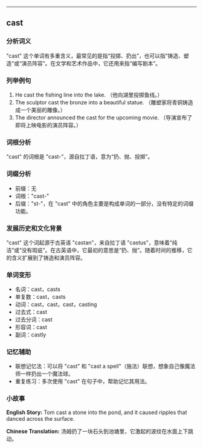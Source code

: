 
---------------
## cast
### 分析词义
"cast" 这个单词有多重含义，最常见的是指“投掷、扔出”，也可以指“铸造、塑造”或“演员阵容”。在文学和艺术作品中，它还用来指“编写剧本”。

### 列举例句
1. He cast the fishing line into the lake. （他向湖里投掷鱼线。）
2. The sculptor cast the bronze into a beautiful statue. （雕塑家将青铜铸造成一个美丽的雕像。）
3. The director announced the cast for the upcoming movie. （导演宣布了即将上映电影的演员阵容。）

### 词根分析
"cast" 的词根是 "cast-"，源自拉丁语，意为“扔、抛、投掷”。

### 词缀分析
- 前缀：无
- 词根："cast-"
- 后缀："st-"，在 "cast" 中的角色主要是构成单词的一部分，没有特定的词缀功能。

### 发展历史和文化背景
"cast" 这个词起源于古英语 "castan"，来自拉丁语 "castus"，意味着“纯洁”或“没有瑕疵”。在古英语中，它最初的意思是“扔、抛”。随着时间的推移，它的含义扩展到了铸造和演员阵容。

### 单词变形
- 名词：cast，casts
- 单复数：cast，casts
- 动词：cast，cast，cast，casting
- 过去式：cast
- 过去分词：cast
- 形容词：cast
- 副词：castly

### 记忆辅助
- 联想记忆法：可以将 "cast" 和 "cast a spell"（施法）联想，想象自己像魔法师一样扔出一个魔法球。
- 重复练习：多次使用 "cast" 在句子中，帮助记忆其用法。

### 小故事
**English Story:**
Tom cast a stone into the pond, and it caused ripples that danced across the surface.

**Chinese Translation:**
汤姆扔了一块石头到池塘里，它激起的波纹在水面上下跳动。

